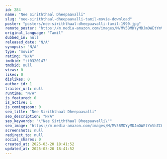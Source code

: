 ```yaml
---
id: 284
name: "Nee Siriththaal Dheepaavalli"
slug: "nee-siriththaal-dheepaavalli-tamil-movie-download"
poster: "posters/nee-siriththaal-dheepaavalli-tamil-1990.jpg"
remote_poster: "https://m.media-amazon.com/images/M/MV5BMDYyMDJmOWEtYmVhZC00Mzg4LThjNTUtZmU4ODZlMTg3NjAyXkEyXkFqcGdeQXVyMjA4OTI5NDQ@._V1_SX300.jpg"
original_language: "Tamil"
dubbed_in: null
released_date: "N/A"
synopsis: "N/A"
type: "movie"
rating: "N/A"
imdbid: "tt0320147"
tmdbid: null
views: 0
likes: 0
dislikes: 0
author_id: 1
trailer_url: null
runtime: "N/A"
is_featured: 0
is_active: 1
is_comingsoon: 0
seo_title: "Nee Siriththaal Dheepaavalli"
seo_description: "N/A"
seo_keywords: "\"Nee Siriththaal Dheepaavalli\""
seo_image: "https://m.media-amazon.com/images/M/MV5BMDYyMDJmOWEtYmVhZC00Mzg4LThjNTUtZmU4ODZlMTg3NjAyXkEyXkFqcGdeQXVyMjA4OTI5NDQ@._V1_SX300.jpg"
screenshots: null
redirect_to: null
social_shares: 0
created_at: 2025-03-20 18:41:52
updated_at: 2025-03-20 18:41:52
---
```


